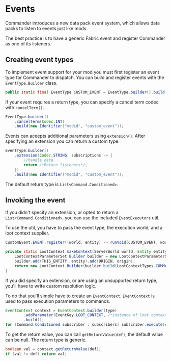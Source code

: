 # Events

Commander introduces a new data pack event system, which allows data packs to listen to events just like mods.

The best practice is to have a generic Fabric event and register Commander as one of its listeners.

## Creating event types

To implement event support for your mod you must first register an event type for Commander to dispatch. You can build and register events with the `EventType.Builder` class.

```java
public static final EventType CUSTOM_EVENT = EventType.builder().build(new Identifier("modid", "custom_event"));
```

If your event requires a return type, you can specify a cancel term codec with `cancelTerm()`.

```java
EventType.builder()
    .cancelTerm(Codec.INT)
    .build(new Identifier("modid", "custom_event"));
```

Events can aceepts additional parameters using `extension()`. After specifying an extension you can return a custom type.

```java
EventType.builder()
    .extension(Codec.STRING, subscriptions -> {
        //handle data.
        return /*Return listeners*/;
    })
    .build(new Identifier("modid", "custom_event"));
```

The default return type is `List<Command.Conditioned>`.

## Invoking the event

If you didn't specify an extension, or opted to return a `List<Command.Conditioned>`, you can use the included `EventExecutors` util.

To use the util, you have to pass the event type, the execution world, and a loot context supplier.

```java
CustomEvent.EVENT.register((world, entity) -> runVoid(CUSTOM_EVENT, world, () -> makeContext(world, entity, entity.getPos())));
```

```java
private static LootContext makeContext(ServerWorld world, Entity entity, Vec3d origin) {
    LootContextParameterSet.Builder builder = new LootContextParameterSet.Builder(world);
    builder.add(THIS_ENTITY, entity).add(ORIGIN, origin);
    return new LootContext.Builder(builder.build(LootContextTypes.COMMAND)).build(null /*Optional.empty() in 1.20.4*/);
}
```

If you did specify an extension, or are using an unsupported return type, you'll have to write custom resolution logic.

To do that you'll simple have to create an `EventContext`. `EventContext` is used to pass execution parameters to commands. 

```java
EventContext context = EventContext.builder(type)
        .addParameter(EventKey.LOOT_CONTEXT, /*instance of loot context*/)
        .build();
for (Command.Conditioned subscriber : subscribers) subscriber.execute(context);
```
To get the return value, you can call `getReturnValue(def)`, the default value can be null. The return type is generic.

```java
boolean val = context.getReturnValue(def);
if (val != def) return val;
```
